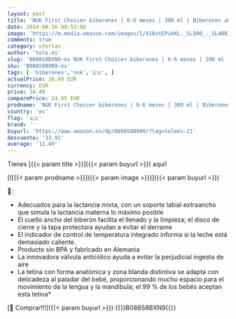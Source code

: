```yaml
---
layout: post
title: 'NUK First Choice+ biberones | 0-6 meses | 300 ml | Biberones anticólicos con tetina con forma anatómica de silicona | Control de temperatura | Sin BPA | Gris y blanca | 3 unidades'
date: 2024-08-16 08:53:08
image: 'https://m.media-amazon.com/images/I/418xtEPukKL._SL500_._SL400_.jpg'
comments: true
category: ofertas
author: 'tole.es'
slug: 'B088S8BXN9-es NUK First Choice+ biberones | 0-6 meses | 300 ml |...'
sku: 'B088S8BXN9-es'
tags: [ 'biberones','nuk','🇪🇸', ]
actualPrice: 16.49 EUR
currency: EUR
price: 16.49
comparePrice: 24.95 EUR
prodname: 'NUK First Choice+ biberones | 0-6 meses | 300 ml | Biberones anticólicos con tetina con forma anatómica de silicona | Control de temperatura | Sin BPA | Gris y blanca | 3 unidades'
country: 'es'
flag: '🇪🇸'
brand: ''
buyurl: 'https://www.amazon.es/dp/B088S8BXN9/?tag=tolees-21'
descuento: '33.91'
average: '11.49'
---
```


Tienes [{{< param title >}}]({{< param buyurl >}}) aqui!

[![{{< param prodname >}}]({{< param image >}})]({{< param buyurl >}})

🔎:

- Adecuados para la lactancia mixta, con un soporte labial extraancho que simula la lactancia materna lo máximo posible
- El cuello ancho del biberón facilita el llenado y la limpieza; el disco de cierre y la tapa protectora ayudan a evitar el derrame
- El indicador de control de temperatura integrado informa si la leche está demasiado caliente.
- Producto sin BPA y fabricado en Alemania
- La innovadora válvula anticólico ayuda a evitar la perjudicial ingesta de aire
- La tetina con forma anatómica y zona blanda distintiva se adapta con delicadeza al paladar del bebé, proporcionando mucho espacio para el movimiento de la lengua y la mandíbula; el 99 % de los bebés aceptan esta tetina*

[🛒 Comprar!!!]({{< param buyurl >}})
{{<world>}}B088S8BXN9{{</world>}}

